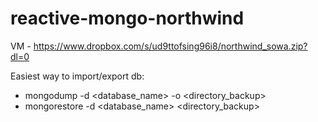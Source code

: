 # reactive-mongo-northwind

VM - https://www.dropbox.com/s/ud9ttofsing96i8/northwind_sowa.zip?dl=0

Easiest way to import/export db:
- mongodump -d <database_name> -o <directory_backup>
- mongorestore -d <database_name> <directory_backup>
